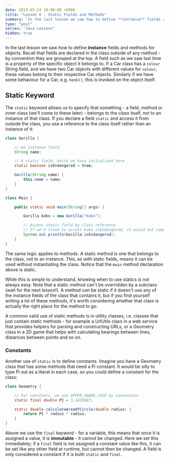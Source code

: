 ```yaml
---
date: 2019-05-24 10:00:00 +0000
title: "Lesson 6 - Static Fields and Methods"
summary: "In the last lesson we saw how to define **instance** fields and methods for objects. Recall that fields are declared in the class outside of any method - by convention they are grouped at the top. A field such as we saw last time is a property of the specific object it belongs to. If a Car class has a `colour` String field, and we have two Car objects with different values for `colour`, these values belong to their respective Car objects. Similarly if we have some behaviour for a Car, e.g. `honk()`, this is invoked on the object itself."
type: "post"
series: "Java Lessons"
hidden: true
---
```


In the last lesson we saw how to define **instance** fields and methods for objects. Recall that fields are declared in the class outside of any method - by convention they are grouped at the top. A field such as we saw last time is a property of the specific object it belongs to. If a Car class has a `colour` String field, and we have two Car objects with different values for `colour`, these values belong to their respective Car objects. Similarly if we have some behaviour for a Car, e.g. `honk()`, this is invoked on the object itself.

## Static Keyword

The `static` keyword allows us to specify that something - a field, method or inner class (we'll come to these later) - belongs to the *class* itself, not to an instance of that class. If you declare a field `static` and access it from outside the class, you use a reference to the class itself rather than an instance of it:

```java
class Gorilla {

    // An instance field
    String name;

    // A static field, which we have initialized here
    static boolean isEndangered = true;

    Gorilla(String name) {
        this.name = name;
    }
}

class Main {

    public static void main(String[] args) {

        Gorilla koko = new Gorilla("Koko");

        // Access static field by class reference
        // If we'd tried to access koko.isEndangered, it would not compile
        System.out.println(Gorilla.isEndangered);
    }
}
```

The same logic applies to methods. A static method is one that belongs to the class, not to an instance. This, as with static fields, means it can be used without instantiating the class. Notice that the `main` method declaration above is static.

While this is simple to understand, knowing when to use statics is not always easy. Note that a static method can't be overridden by a subclass (wait for the next lesson!). A method _can_ be static if it doesn't use any of the instance fields of the class that contains it, but if you find yourself writing a lot of these methods, it's worth considering whether that class is actually the right place for the method to go.

A common valid use of static methods is in utility classes, i.e. classes that just contain static methods - for example a UrlUtils class in a web service that provides helpers for parsing and constructing URLs, or a Geometry class in a 2D game that helps with calculating bearings between lines, distances between points and so on.

### Constants

Another use of `static` is to define constants. Imagine you have a Geometry class that has some methods that need a Pi constant. It would be silly to type Pi out as a literal in each case, so you could define a constant for the class:

```java
class Geometry {

    // For constants, we use UPPER_SNAKE_CASE by convention
    static final double PI = 3.1415927;

    static double calculateAreaOfCircle(double radius) {
        return PI * radius * radius;
    }
}
```

Above we use the `final` keyword - for a variable, this means that once it is assigned a value, it is **immutable** - it cannot be changed. Here we set this immediately; if a `final` field is not assigned a constant value like this, it can be set like any other field at runtime, but cannot then be changed. A field is only considered a constant if it is both `static` and `final`.
